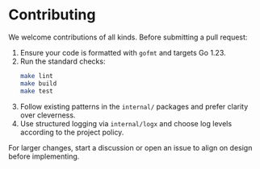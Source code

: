# Contributing

We welcome contributions of all kinds. Before submitting a pull request:

1. Ensure your code is formatted with `gofmt` and targets Go 1.23.
2. Run the standard checks:
   ```bash
   make lint
   make build
   make test
   ```
3. Follow existing patterns in the `internal/` packages and prefer clarity over cleverness.
4. Use structured logging via `internal/logx` and choose log levels according to the project policy.

For larger changes, start a discussion or open an issue to align on design
before implementing.
